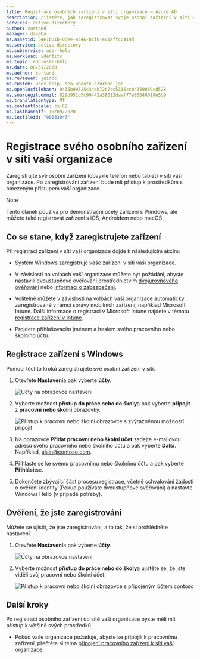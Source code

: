 ```yaml
---
title: Registrace osobních zařízení v síti organizace – Azure AD
description: Zjistěte, jak zaregistrovat svoje osobní zařízení v síti vaší organizace, abyste měli přístup k chráněným prostředkům vaší organizace.
services: active-directory
author: curtand
manager: daveba
ms.assetid: 54e1b01b-03ee-4c46-bcf0-e01affc0419d
ms.service: active-directory
ms.subservice: user-help
ms.workload: identity
ms.topic: end-user-help
ms.date: 08/31/2020
ms.author: curtand
ms.reviewer: jairoc
ms.custom: user-help, seo-update-azuread-jan
ms.openlocfilehash: 0435b99525c34eb72d7cc5315ccb4359859cd528
ms.sourcegitcommit: 829d951d5c90442a38012daaf77e86046018e5b9
ms.translationtype: MT
ms.contentlocale: cs-CZ
ms.lasthandoff: 10/09/2020
ms.locfileid: "90033043"
---
```

# <a name="register-your-personal-device-on-your-organizations-network"></a>Registrace svého osobního zařízení v síti vaší organizace
Zaregistrujte své osobní zařízení (obvykle telefon nebo tablet) v síti vaší organizace. Po zaregistrování zařízení bude mít přístup k prostředkům s omezeným přístupem vaší organizace.

>[!Note]
>Tento článek používá pro demonstrační účely zařízení s Windows, ale můžete také registrovat zařízení s iOS, Androidem nebo macOS.

## <a name="what-happens-when-you-register-your-device"></a>Co se stane, když zaregistrujete zařízení
Při registraci zařízení v síti vaší organizace dojde k následujícím akcím:

- Systém Windows zaregistruje vaše zařízení v síti vaší organizace.

- V závislosti na volbách vaší organizace můžete být požádáni, abyste nastavili dvoustupňové ověřování prostřednictvím [dvojúrovňového ověřování](multi-factor-authentication-end-user-first-time.md) nebo [informací o zabezpečení](./security-info-setup-signin.md).

- Volitelně můžete v závislosti na volbách vaší organizace automaticky zaregistrované v rámci správy mobilních zařízení, například Microsoft Intune. Další informace o registraci v Microsoft Intune najdete v tématu [registrace zařízení v Intune](/intune-user-help/enroll-your-device-in-intune-all).

- Projdete přihlašovacím jménem a heslem svého pracovního nebo školního účtu.

## <a name="to-register-your-windows-device"></a>Registrace zařízení s Windows

Pomocí těchto kroků zaregistrujete své osobní zařízení v síti.

1. Otevřete **Nastavení**a pak vyberte **účty**.

    ![Účty na obrazovce nastavení](./media/user-help-register-device-on-network/register-device-settings-accounts.png)

2. Vyberte možnost **přístup do práce nebo do školy**a pak vyberte **připojit** z **pracovní nebo školní** obrazovky.

    ![Přístup k pracovní nebo školní obrazovce s zvýrazněnou možností připojit](./media/user-help-register-device-on-network/register-device-access-work-school-connect.png)

3. Na obrazovce **Přidat pracovní nebo školní účet** zadejte e-mailovou adresu svého pracovního nebo školního účtu a pak vyberte **Další**. Například, alain@contoso.com.

4. Přihlaste se ke svému pracovnímu nebo školnímu účtu a pak vyberte **Přihlásit**se.

5. Dokončete zbývající část procesu registrace, včetně schvalování žádosti o ověření identity (Pokud používáte dvoustupňové ověřování) a nastavte Windows Hello (v případě potřeby).

## <a name="to-verify-that-youre-registered"></a>Ověření, že jste zaregistrováni
Můžete se ujistit, že jste zaregistrováni, a to tak, že si prohlédněte nastavení.

1. Otevřete **Nastavení**a pak vyberte **účty**.

    ![Účty na obrazovce nastavení](./media/user-help-register-device-on-network/register-device-settings-accounts.png)

2. Vyberte možnost **přístup do práce nebo do školy**a ujistěte se, že jste viděli svůj pracovní nebo školní účet.

    ![Přístup k pracovní nebo školní obrazovce s připojeným účtem contoso](./media/user-help-register-device-on-network/register-device-setup-verify.png)

## <a name="next-steps"></a>Další kroky
Po registraci osobního zařízení do sítě vaší organizace byste měli mít přístup k většině svých prostředků.

- Pokud vaše organizace požaduje, abyste se připojili k pracovnímu zařízení, přečtěte si téma [připojení pracovního zařízení k síti vaší organizace](user-help-join-device-on-network.md).